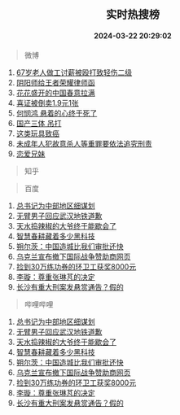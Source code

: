 <div align="center"><h2>实时热搜榜</h2><h4>2024-03-22 20:29:02</h4></div>

> 微博  

1. [67岁老人做工讨薪被殴打致轻伤二级](https://s.weibo.com/weibo?q=%2367%E5%B2%81%E8%80%81%E4%BA%BA%E5%81%9A%E5%B7%A5%E8%AE%A8%E8%96%AA%E8%A2%AB%E6%AE%B4%E6%89%93%E8%87%B4%E8%BD%BB%E4%BC%A4%E4%BA%8C%E7%BA%A7%23&t=31&band_rank=1&Refer=top)<br />
2. [阴阳师给王者荣耀律师函](https://s.weibo.com/weibo?q=%E9%98%B4%E9%98%B3%E5%B8%88%E7%BB%99%E7%8E%8B%E8%80%85%E8%8D%A3%E8%80%80%E5%BE%8B%E5%B8%88%E5%87%BD&t=31&band_rank=2&Refer=top)<br />
3. [花花盛开的中国春意拉满](https://s.weibo.com/weibo?q=%23%E8%8A%B1%E8%8A%B1%E7%9B%9B%E5%BC%80%E7%9A%84%E4%B8%AD%E5%9B%BD%E6%98%A5%E6%84%8F%E6%8B%89%E6%BB%A1%23&t=31&band_rank=3&Refer=top)<br />
4. [喜证被倒卖1.9元1张](https://s.weibo.com/weibo?q=%23%E5%96%9C%E8%AF%81%E8%A2%AB%E5%80%92%E5%8D%961.9%E5%85%831%E5%BC%A0%23&t=31&band_rank=4&Refer=top)<br />
5. [何悯鸿 悬着的心终于死了](https://s.weibo.com/weibo?q=%E4%BD%95%E6%82%AF%E9%B8%BF%20%E6%82%AC%E7%9D%80%E7%9A%84%E5%BF%83%E7%BB%88%E4%BA%8E%E6%AD%BB%E4%BA%86&t=31&band_rank=5&Refer=top)<br />
6. [国产三体 吊打](https://s.weibo.com/weibo?q=%E5%9B%BD%E4%BA%A7%E4%B8%89%E4%BD%93%20%E5%90%8A%E6%89%93&t=31&band_rank=6&Refer=top)<br />
7. [这类玩具致癌](https://s.weibo.com/weibo?q=%23%E8%BF%99%E7%B1%BB%E7%8E%A9%E5%85%B7%E8%87%B4%E7%99%8C%23&t=31&band_rank=7&Refer=top)<br />
8. [未成年人犯故意杀人等重罪要依法追究刑责](https://s.weibo.com/weibo?q=%23%E6%9C%AA%E6%88%90%E5%B9%B4%E4%BA%BA%E7%8A%AF%E6%95%85%E6%84%8F%E6%9D%80%E4%BA%BA%E7%AD%89%E9%87%8D%E7%BD%AA%E8%A6%81%E4%BE%9D%E6%B3%95%E8%BF%BD%E7%A9%B6%E5%88%91%E8%B4%A3%23&t=31&band_rank=8&Refer=top)<br />
9. [恋爱兄妹](https://s.weibo.com/weibo?q=%23%E6%81%8B%E7%88%B1%E5%85%84%E5%A6%B9%23&t=31&band_rank=9&Refer=top)<br />

> 知乎  


> 百度  

1. [总书记为中部地区细谋划](https://www.baidu.com/s?wd=%E6%80%BB%E4%B9%A6%E8%AE%B0%E4%B8%BA%E4%B8%AD%E9%83%A8%E5%9C%B0%E5%8C%BA%E7%BB%86%E8%B0%8B%E5%88%92&sa=fyb_news&rsv_dl=fyb_news)<br />
2. [无臂男子回应武汉地铁道歉](https://www.baidu.com/s?wd=%E6%97%A0%E8%87%82%E7%94%B7%E5%AD%90%E5%9B%9E%E5%BA%94%E6%AD%A6%E6%B1%89%E5%9C%B0%E9%93%81%E9%81%93%E6%AD%89&sa=fyb_news&rsv_dl=fyb_news)<br />
3. [天水捣辣椒的大爷终于能歇会了](https://www.baidu.com/s?wd=%E5%A4%A9%E6%B0%B4%E6%8D%A3%E8%BE%A3%E6%A4%92%E7%9A%84%E5%A4%A7%E7%88%B7%E7%BB%88%E4%BA%8E%E8%83%BD%E6%AD%87%E4%BC%9A%E4%BA%86&sa=fyb_news&rsv_dl=fyb_news)<br />
4. [智慧春耕藏着多少黑科技](https://www.baidu.com/s?wd=%E6%99%BA%E6%85%A7%E6%98%A5%E8%80%95%E8%97%8F%E7%9D%80%E5%A4%9A%E5%B0%91%E9%BB%91%E7%A7%91%E6%8A%80&sa=fyb_news&rsv_dl=fyb_news)<br />
5. [朔尔茨：中国造城比我们审批还快](https://www.baidu.com/s?wd=%E6%9C%94%E5%B0%94%E8%8C%A8%EF%BC%9A%E4%B8%AD%E5%9B%BD%E9%80%A0%E5%9F%8E%E6%AF%94%E6%88%91%E4%BB%AC%E5%AE%A1%E6%89%B9%E8%BF%98%E5%BF%AB&sa=fyb_news&rsv_dl=fyb_news)<br />
6. [乌克兰宣布撤下国际战争赞助商网页](https://www.baidu.com/s?wd=%E4%B9%8C%E5%85%8B%E5%85%B0%E5%AE%A3%E5%B8%83%E6%92%A4%E4%B8%8B%E5%9B%BD%E9%99%85%E6%88%98%E4%BA%89%E8%B5%9E%E5%8A%A9%E5%95%86%E7%BD%91%E9%A1%B5&sa=fyb_news&rsv_dl=fyb_news)<br />
7. [捡到30万练功券的环卫工获奖8000元](https://www.baidu.com/s?wd=%E6%8D%A1%E5%88%B030%E4%B8%87%E7%BB%83%E5%8A%9F%E5%88%B8%E7%9A%84%E7%8E%AF%E5%8D%AB%E5%B7%A5%E8%8E%B7%E5%A5%968000%E5%85%83&sa=fyb_news&rsv_dl=fyb_news)<br />
8. [李璇：尊重张琳芃的决定](https://www.baidu.com/s?wd=%E6%9D%8E%E7%92%87%EF%BC%9A%E5%B0%8A%E9%87%8D%E5%BC%A0%E7%90%B3%E8%8A%83%E7%9A%84%E5%86%B3%E5%AE%9A&sa=fyb_news&rsv_dl=fyb_news)<br />
9. [长沙有重大刑案发悬赏通告？假的](https://www.baidu.com/s?wd=%E9%95%BF%E6%B2%99%E6%9C%89%E9%87%8D%E5%A4%A7%E5%88%91%E6%A1%88%E5%8F%91%E6%82%AC%E8%B5%8F%E9%80%9A%E5%91%8A%EF%BC%9F%E5%81%87%E7%9A%84&sa=fyb_news&rsv_dl=fyb_news)<br />

> 哔哩哔哩  

1. [总书记为中部地区细谋划](https://www.baidu.com/s?wd=%E6%80%BB%E4%B9%A6%E8%AE%B0%E4%B8%BA%E4%B8%AD%E9%83%A8%E5%9C%B0%E5%8C%BA%E7%BB%86%E8%B0%8B%E5%88%92&sa=fyb_news&rsv_dl=fyb_news)<br />
2. [无臂男子回应武汉地铁道歉](https://www.baidu.com/s?wd=%E6%97%A0%E8%87%82%E7%94%B7%E5%AD%90%E5%9B%9E%E5%BA%94%E6%AD%A6%E6%B1%89%E5%9C%B0%E9%93%81%E9%81%93%E6%AD%89&sa=fyb_news&rsv_dl=fyb_news)<br />
3. [天水捣辣椒的大爷终于能歇会了](https://www.baidu.com/s?wd=%E5%A4%A9%E6%B0%B4%E6%8D%A3%E8%BE%A3%E6%A4%92%E7%9A%84%E5%A4%A7%E7%88%B7%E7%BB%88%E4%BA%8E%E8%83%BD%E6%AD%87%E4%BC%9A%E4%BA%86&sa=fyb_news&rsv_dl=fyb_news)<br />
4. [智慧春耕藏着多少黑科技](https://www.baidu.com/s?wd=%E6%99%BA%E6%85%A7%E6%98%A5%E8%80%95%E8%97%8F%E7%9D%80%E5%A4%9A%E5%B0%91%E9%BB%91%E7%A7%91%E6%8A%80&sa=fyb_news&rsv_dl=fyb_news)<br />
5. [朔尔茨：中国造城比我们审批还快](https://www.baidu.com/s?wd=%E6%9C%94%E5%B0%94%E8%8C%A8%EF%BC%9A%E4%B8%AD%E5%9B%BD%E9%80%A0%E5%9F%8E%E6%AF%94%E6%88%91%E4%BB%AC%E5%AE%A1%E6%89%B9%E8%BF%98%E5%BF%AB&sa=fyb_news&rsv_dl=fyb_news)<br />
6. [乌克兰宣布撤下国际战争赞助商网页](https://www.baidu.com/s?wd=%E4%B9%8C%E5%85%8B%E5%85%B0%E5%AE%A3%E5%B8%83%E6%92%A4%E4%B8%8B%E5%9B%BD%E9%99%85%E6%88%98%E4%BA%89%E8%B5%9E%E5%8A%A9%E5%95%86%E7%BD%91%E9%A1%B5&sa=fyb_news&rsv_dl=fyb_news)<br />
7. [捡到30万练功券的环卫工获奖8000元](https://www.baidu.com/s?wd=%E6%8D%A1%E5%88%B030%E4%B8%87%E7%BB%83%E5%8A%9F%E5%88%B8%E7%9A%84%E7%8E%AF%E5%8D%AB%E5%B7%A5%E8%8E%B7%E5%A5%968000%E5%85%83&sa=fyb_news&rsv_dl=fyb_news)<br />
8. [李璇：尊重张琳芃的决定](https://www.baidu.com/s?wd=%E6%9D%8E%E7%92%87%EF%BC%9A%E5%B0%8A%E9%87%8D%E5%BC%A0%E7%90%B3%E8%8A%83%E7%9A%84%E5%86%B3%E5%AE%9A&sa=fyb_news&rsv_dl=fyb_news)<br />
9. [长沙有重大刑案发悬赏通告？假的](https://www.baidu.com/s?wd=%E9%95%BF%E6%B2%99%E6%9C%89%E9%87%8D%E5%A4%A7%E5%88%91%E6%A1%88%E5%8F%91%E6%82%AC%E8%B5%8F%E9%80%9A%E5%91%8A%EF%BC%9F%E5%81%87%E7%9A%84&sa=fyb_news&rsv_dl=fyb_news)<br />
